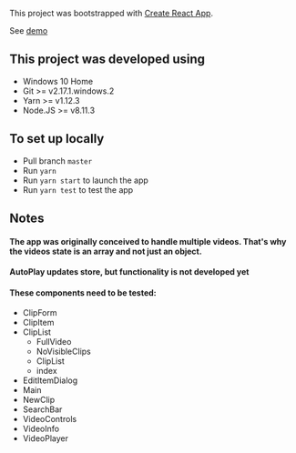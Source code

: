 This project was bootstrapped with [Create React App](https://github.com/facebook/create-react-app).

See [demo](http://ogomez93.github.io/react_video_slicer)

## This project was developed using

- Windows 10 Home
- Git >= v2.17.1.windows.2
- Yarn >= v1.12.3
- Node.JS >= v8.11.3

## To set up locally

- Pull branch `master`
- Run `yarn`
- Run `yarn start` to launch the app
- Run `yarn test` to test the app

## Notes

#### The app was originally conceived to handle multiple videos. That's why the videos state is an array and not just an object.

#### AutoPlay updates store, but functionality is not developed yet

#### These components need to be tested:
- ClipForm
- ClipItem
- ClipList
  - FullVideo
  - NoVisibleClips
  - ClipList
  - index
- EditItemDialog
- Main
- NewClip
- SearchBar
- VideoControls
- VideoInfo
- VideoPlayer 
